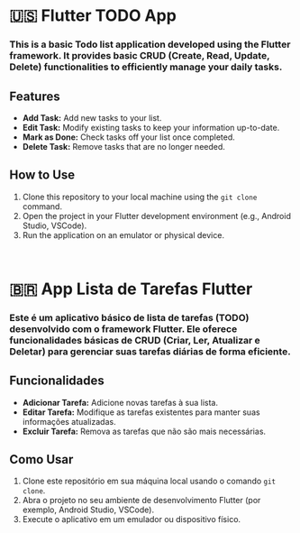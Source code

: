 # 🇺🇸 Flutter TODO App

### This is a basic Todo list application developed using the Flutter framework. It provides basic CRUD (Create, Read, Update, Delete) functionalities to efficiently manage your daily tasks.

## Features
- **Add Task:** Add new tasks to your list.
- **Edit Task:** Modify existing tasks to keep your information up-to-date.
- **Mark as Done:** Check tasks off your list once completed.
- **Delete Task:** Remove tasks that are no longer needed.

## How to Use
1. Clone this repository to your local machine using the `git clone` command.
2. Open the project in your Flutter development environment (e.g., Android Studio, VSCode).
3. Run the application on an emulator or physical device.

<br>

# 🇧🇷 App Lista de Tarefas Flutter

### Este é um aplicativo básico de lista de tarefas (TODO) desenvolvido com o framework Flutter. Ele oferece funcionalidades básicas de CRUD (Criar, Ler, Atualizar e Deletar) para gerenciar suas tarefas diárias de forma eficiente.

## Funcionalidades
- **Adicionar Tarefa:** Adicione novas tarefas à sua lista.
- **Editar Tarefa:** Modifique as tarefas existentes para manter suas informações atualizadas.
- **Excluir Tarefa:** Remova as tarefas que não são mais necessárias.

## Como Usar
1. Clone este repositório em sua máquina local usando o comando `git clone`.
2. Abra o projeto no seu ambiente de desenvolvimento Flutter (por exemplo, Android Studio, VSCode).
3. Execute o aplicativo em um emulador ou dispositivo físico.

